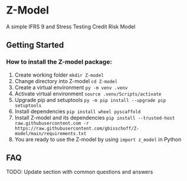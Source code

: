 # Z-Model

A simple IFRS 9 and Stress Testing Credit Risk Model

## Getting Started
### How to install the Z-model package:
1. Create working folder `mkdir Z-model`
2. Change directory into Z-model `cd Z-model`
3. Create a virtual environment `py -m venv .venv`
4. Activate virtual environment `source .venv/Scripts/activate`
5. Upgrade pip and setuptools `py -m pip install --upgrade pip setuptools`
6. Install dependencies `pip install wheel pyscaffold`
7. Install Z-model and its dependencies `pip install --trusted-host raw.githubusercontent.com -r https://raw.githubusercontent.com/gbisschoff/Z-model/main/requirements.txt`
8. You are ready to use the Z-model by using `import z_model` in Python

## FAQ
TODO: Update section with common questions and answers
